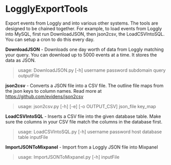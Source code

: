 LogglyExportTools
=================

Export events from Loggly and into various other systems.  The tools are designed to be chained together.  For example, to load events from Loggly into MySQL, first run DownloadJSON, then json2csv, the LoadCSVIntoSQL.  You can setup a cron to do this every day.

**DownloadJSON** - Downloads one day worth of data from Loggly matching your query. You can download up to 5000 events at a time. It stores the data as JSON.
>usage: DownloadJSON.py [-h] username password subdomain query outputFile

**json2csv** - Converts a JSON file into a CSV file. The outline file maps from the json keys to column names. Read more at https://github.com/evidens/json2csv
>usage: json2csv.py [-h] [-e] [-o OUTPUT_CSV] json_file key_map

**LoadCSVIntoSQL** - Inserts a CSV file into the given database table. Make sure the columns in your CSV file match the columns in the database first.
>usage: LoadCSVIntoSQL.py [-h] username password host database table inputFile

**ImportJSONToMixpanel** - Import from a Loggly JSON file into Mixpanel
>usage: ImportJSONToMixpanel.py [-h] inputFile
